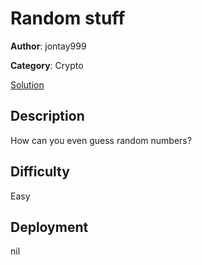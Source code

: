 # Random stuff

**Author**: jontay999

**Category**: Crypto

[Solution](solve/solve.py)

## Description

How can you even guess random numbers?

## Difficulty

Easy

## Deployment

nil
